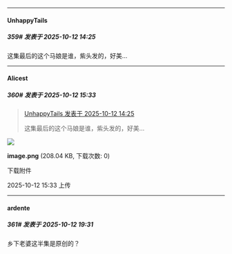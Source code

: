 ﻿
*****

####  UnhappyTails  
##### 359#       发表于 2025-10-12 14:25

这集最后的这个马娘是谁，紫头发的，好美…


*****

####  Alicest  
##### 360#       发表于 2025-10-12 15:33

<blockquote><a href="httphttps://stage1st.com/2b/forum.php?mod=redirect&amp;goto=findpost&amp;pid=68559141&amp;ptid=2196270" target="_blank">UnhappyTails 发表于 2025-10-12 14:25</a>

这集最后的这个马娘是谁，紫头发的，好美…</blockquote>

<img src="https://img.stage1st.com/forum/202510/12/153336h9i7hmz7s7h97jss.png" referrerpolicy="no-referrer">

<strong>image.png</strong> (208.04 KB, 下载次数: 0)

下载附件

2025-10-12 15:33 上传


*****

####  ardente  
##### 361#       发表于 2025-10-12 19:31

乡下老婆这半集是原创的？

